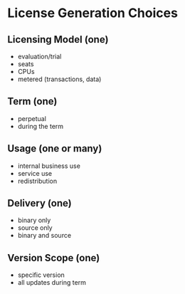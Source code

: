 # License Generation Choices

## Licensing Model (one)
- evaluation/trial
- seats
- CPUs
- metered (transactions, data)

## Term (one)
- perpetual
- during the term

## Usage (one or many)
- internal business use
- service use
- redistribution

## Delivery (one)
- binary only
- source only
- binary and source

## Version Scope (one)
- specific version
- all updates during term

